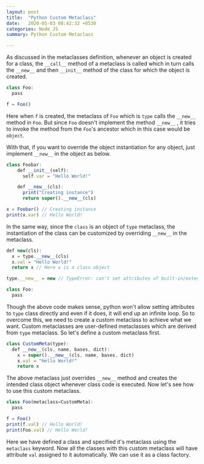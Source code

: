 ```yaml
---
layout: post
title:  "Python Custom Metaclass"
date:   2020-05-03 08:42:32 +0530
categories: Node JS
summary: Python Custom Metaclass

---
```


As discussed in the metaclasses definition, whenever an object is created for a class, the `__call__` method of a metaclass is called which in turn calls the `__new__` and then `__init__` method of the class for which the object is created.

```jsx
class Foo:
  pass

f = Foo()
```

Here when `f` is created, the metaclass of `Foo` which is `type` calls the `__new__` method in `Foo`. But since `Foo` doesn't implement the method `__new__` , it tries to invoke the method from the `Foo`'s ancestor which in this case would be `object`.

With that, if you want to override the object instantiation for any object, just implement `__new__` in the object as below. 

```jsx
class Foobar:
    def __init__(self):
      self.var = "Hello World!"

    def __new__(cls):
      print("Creating instance")
      return super().__new__(cls)

x = Foobar() // Creating instance
print(x.var) // Hello World!
```

In the same way, since the `class` is an object of `type` metaclass, the instantiation of the class can be customized by overriding `__new__` in the metaclass.

```jsx
def new(cls):
  x = type.__new__(cls)
  x.val = "Hello World!"
  return x // Here x is a class object

type.__new__ = new // TypeError: can't set attributes of built-in/extension type 'type' 

class Foo:
  pass
```

Though the above code makes sense, python won't allow setting attributes to `type` class directly and even if it does, it will end up an infinite loop. So to overcome this, we need to create a custom metaclass to achieve what we want. Custom metaclasses are user-defined metaclasses which are derived from `type` metaclass. So let's define a custom metaclass first.

 

```jsx
class CustomMeta(type):
  def __new__(cls, name, bases, dict):
    x = super().__new__(cls, name, bases, dict)
    x.val = "Hello World!"
    return x
```

The above metaclass just overrides `__new__` method and creates the intended class object whenever class code is executed. Now let's see how to use this custom metaclass.

```jsx
class Foo(metaclass=CustomMeta):
  pass

f = Foo()
print(f.val) // Hello World!
print(Foo.val) // Hello World!
```

Here we have defined a class and specified it's metaclass using the `metaclass` keyword. Now all the classes with this custom metaclass will have attribute `val` assigned to it automatically. We can use it as a class factory.
